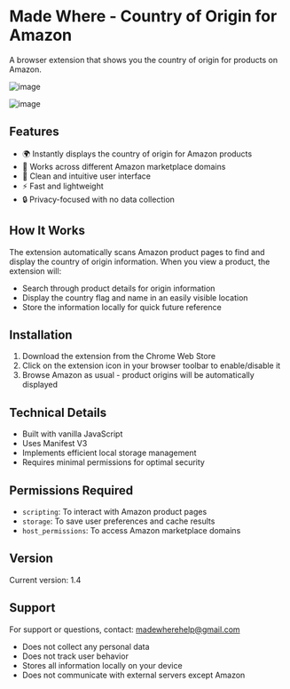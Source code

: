 # Made Where - Country of Origin for Amazon

A browser extension that shows you the country of origin for products on Amazon.

![image](https://github.com/user-attachments/assets/166c884a-cce1-43bd-bbe0-d2c40726300d)

![image](https://github.com/user-attachments/assets/425b07da-7154-4dda-9ae6-40092b5556bf)


## Features

- 🌍 Instantly displays the country of origin for Amazon products
- 🔄 Works across different Amazon marketplace domains
- 🎯 Clean and intuitive user interface
- ⚡ Fast and lightweight
- 🔒 Privacy-focused with no data collection

## How It Works

The extension automatically scans Amazon product pages to find and display the country of origin information. When you view a product, the extension will:
- Search through product details for origin information
- Display the country flag and name in an easily visible location
- Store the information locally for quick future reference

## Installation

1. Download the extension from the Chrome Web Store
2. Click on the extension icon in your browser toolbar to enable/disable it
3. Browse Amazon as usual - product origins will be automatically displayed

## Technical Details

- Built with vanilla JavaScript
- Uses Manifest V3
- Implements efficient local storage management
- Requires minimal permissions for optimal security

## Permissions Required

- `scripting`: To interact with Amazon product pages
- `storage`: To save user preferences and cache results
- `host_permissions`: To access Amazon marketplace domains

## Version

Current version: 1.4

## Support

For support or questions, contact: madewherehelp@gmail.com

- Does not collect any personal data
- Does not track user behavior
- Stores all information locally on your device
- Does not communicate with external servers except Amazon

